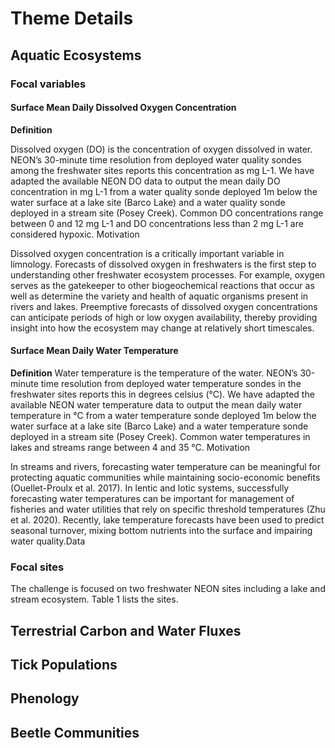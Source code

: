 # Theme Details

## Aquatic Ecosystems

### Focal variables

#### Surface Mean Daily Dissolved Oxygen Concentration

**Definition**

Dissolved oxygen (DO) is the concentration of oxygen dissolved in water. NEON’s 30-minute time resolution from deployed water quality sondes among the freshwater sites reports this concentration as mg L-1. We have adapted the available NEON DO data to output the mean daily DO concentration in mg L-1 from a water quality sonde deployed 1m below the water surface at a lake site (Barco Lake) and a water quality sonde deployed in a stream site (Posey Creek). Common DO concentrations range between 0 and 12 mg L-1 and DO concentrations less than 2 mg L-1 are considered hypoxic. 
Motivation

Dissolved oxygen concentration is a critically important variable in limnology. Forecasts of dissolved oxygen in freshwaters is the first step to understanding other freshwater ecosystem processes. For example, oxygen serves as the gatekeeper to other biogeochemical reactions that occur as well as determine the variety and health of aquatic organisms present in rivers and lakes. Preemptive forecasts of dissolved oxygen concentrations can anticipate periods of high or low oxygen availability, thereby providing insight into how the ecosystem may change at relatively short timescales. 

#### Surface Mean Daily Water Temperature
**Definition**
Water temperature is the temperature of the water. NEON’s 30-minute time resolution from deployed water temperature sondes in the freshwater sites reports this in degrees celsius (°C). We have adapted the available NEON water temperature data to output the mean daily water temperature in °C from a water temperature sonde deployed 1m below the water surface at a lake site (Barco Lake) and a water temperature sonde deployed in a stream site (Posey Creek). Common water temperatures in lakes and streams range between 4 and 35 °C.
Motivation

In streams and rivers, forecasting water temperature can be meaningful for protecting aquatic communities while maintaining socio-economic benefits (Ouellet-Proulx et al. 2017). In lentic and lotic systems, successfully forecasting water temperatures can be important for management of fisheries and water utilities that rely on specific threshold  temperatures (Zhu et al. 2020). Recently, lake temperature forecasts have been used to predict seasonal turnover, mixing bottom nutrients into the surface and impairing water quality.Data


### Focal sites
The challenge is focused on two freshwater NEON sites including a lake and stream ecosystem. Table 1 lists the sites. 


## Terrestrial Carbon and Water Fluxes

## Tick Populations

## Phenology

## Beetle Communities
